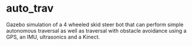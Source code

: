 # auto_trav
Gazebo simulation of a 4 wheeled skid steer bot that can perform simple autonomous traversal as well as traversal with obstacle avoidance using a GPS, an IMU, ultrasonics and a Kinect.

